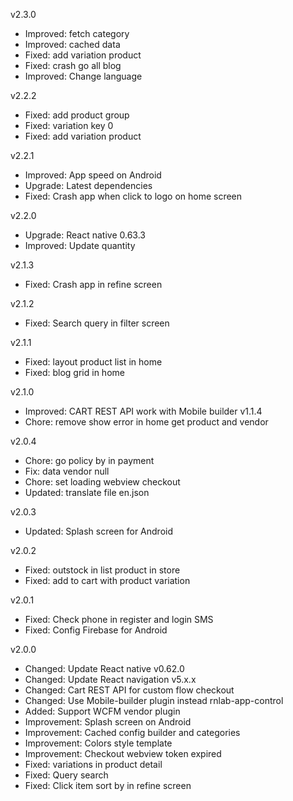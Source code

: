 v2.3.0
- Improved: fetch category
- Improved: cached data
- Fixed: add variation product
- Fixed: crash go all blog
- Improved: Change language

v2.2.2
- Fixed: add product group
- Fixed: variation key 0
- Fixed: add variation product

v2.2.1
- Improved: App speed on Android
- Upgrade: Latest dependencies
- Fixed: Crash app when click to logo on home screen

v2.2.0
- Upgrade: React native 0.63.3
- Improved: Update quantity

v2.1.3
- Fixed: Crash app in refine screen

v2.1.2
- Fixed: Search query in filter screen

v2.1.1
- Fixed: layout product list in home
- Fixed: blog grid in home

v2.1.0
- Improved: CART REST API work with Mobile builder v1.1.4
- Chore: remove show error in home get product and vendor

v2.0.4
- Chore: go policy by in payment
- Fix: data vendor null
- Chore: set loading webview checkout
- Updated: translate file en.json

v2.0.3
- Updated: Splash screen for Android

v2.0.2
- Fixed: outstock in list product in store
- Fixed: add to cart with product variation

v2.0.1
- Fixed: Check phone in register and login SMS
- Fixed: Config Firebase for Android

v2.0.0
- Changed: Update React native v0.62.0
- Changed: Update React navigation v5.x.x
- Changed: Cart REST API for custom flow checkout
- Changed: Use Mobile-builder plugin instead rnlab-app-control
- Added: Support WCFM vendor plugin
- Improvement: Splash screen on Android
- Improvement: Cached config builder and categories
- Improvement: Colors style template
- Improvement: Checkout webview token expired
- Fixed: variations in product detail
- Fixed: Query search
- Fixed: Click item sort by in refine screen

